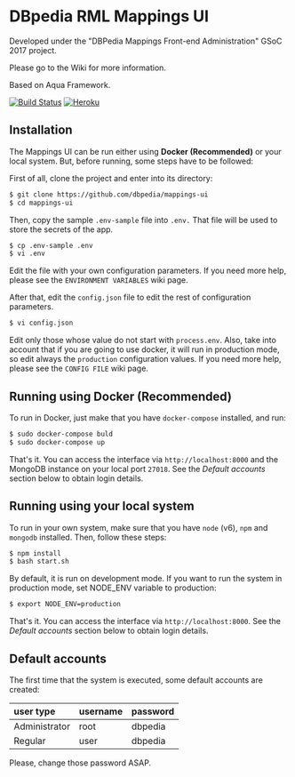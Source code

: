 # DBpedia RML Mappings UI

Developed under the "DBPedia Mappings Front-end Administration" GSoC 2017 project.

Please go to the Wiki for more information.


Based on Aqua Framework.

[![Build Status](https://travis-ci.org/dbpedia/mappings-ui.svg?branch=master)](https://travis-ci.org/dbpedia/mappings-ui)
[![Heroku](https://heroku-badge.herokuapp.com/?app=mappings-ui)](https://mappings-ui.herokuapp.com)

## Installation

The Mappings UI can be run either using **Docker (Recommended)**  or your local system. But, before running, some steps have to be followed:

First of all, clone the project and enter into its directory: 
```bash
$ git clone https://github.com/dbpedia/mappings-ui
$ cd mappings-ui
```
Then, copy the sample `.env-sample` file into `.env.` That file will be used to store the secrets of the app. 
```bash
$ cp .env-sample .env
$ vi .env
```
Edit the file with your own configuration parameters. If you need more help, please see the `ENVIRONMENT VARIABLES` wiki page.

After that, edit the `config.json` file to edit the rest of configuration parameters.

```bash
$ vi config.json
```
 Edit only those whose value do not start with `process.env`. Also, take into account that if you are going to use docker, it will run in production mode, so edit always the `production` configuration values. If you need more help, please see the `CONFIG FILE` wiki page.
 
 ## Running using Docker (Recommended)
 
 To run in Docker, just make that you have `docker-compose` installed, and run:
 
 ```bash
$ sudo docker-compose buld
$ sudo docker-compose up
```

That's it. You can access the interface via `http://localhost:8000` and the MongoDB instance on your local port `27018`. See the _Default accounts_ section below to obtain login details.

## Running using your local system

To run in your own system, make sure that you have `node` (v6), `npm` and `mongodb` installed. Then, follow these steps:

 ```bash
$ npm install
$ bash start.sh
```
By default, it is run on development mode. If you want to run the system in production mode, set NODE_ENV variable to production:
 ```bash
$ export NODE_ENV=production
```

That's it. You can access the interface via `http://localhost:8000`. See the _Default accounts_ section below to obtain login details.

## Default accounts
The first time that the system is executed, some default accounts are created:

| user type                            | username | password |
|:------------------------------ |:-------- |:-------- |
| Administrator | root     | dbpedia     |
| Regular | user     | dbpedia     |

Please, change those password ASAP.

